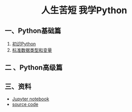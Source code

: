 <h1 align="center">人生苦短 我学Python</h1>

## 一、Python基础篇
1. [初识Python](./001.初识Python.md)
2. [标准数据类型和变量](./002.标准数据类型和变量.md)

## 二 、Python高级篇



## 三、资料

- [Jupyter notebook]()
- [source code]()

